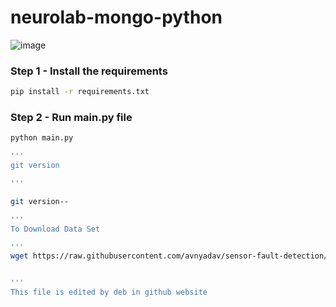 # neurolab-mongo-python

![image](https://user-images.githubusercontent.com/57321948/196933065-4b16c235-f3b9-4391-9cfe-4affcec87c35.png)

### Step 1 - Install the requirements

```bash
pip install -r requirements.txt
```

### Step 2 - Run main.py file

```bash
python main.py

'''
git version

'''

git version--

'''
To Download Data Set

'''
wget https://raw.githubusercontent.com/avnyadav/sensor-fault-detection/main/aps_failure_training_set1.csv


'''
This file is edited by deb in github website

